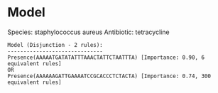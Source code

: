 
# Model

Species: staphylococcus aureus
Antibiotic: tetracycline

```
Model (Disjunction - 2 rules):
------------------------------
Presence(AAAAATGATATATTTAAACTATTCTAATTTA) [Importance: 0.90, 6 equivalent rules]
OR
Presence(AAAAAAGATTGAAAATCCGCACCCTCTACTA) [Importance: 0.74, 300 equivalent rules]

```

